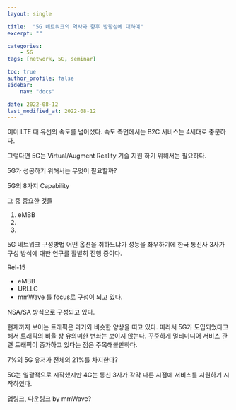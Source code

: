 ```yaml
---
layout: single

title:  "5G 네트워크의 역사와 향후 방향성에 대하여"
excerpt: ""

categories:
    - 5G
tags: [network, 5G, seminar]

toc: true
author_profile: false
sidebar:
    nav: "docs"

date: 2022-08-12
last_modified_at: 2022-08-12
---
```


이미 LTE 때 유선의 속도를 넘어섰다.
속도 측면에서는 B2C 서비스는 4세대로 충분하다.

그렇다면 5G는 
Virtual/Augment Reality 기술 지원 하기 위해서는 필요하다.

5G가 성공하기 위해서는 무엇이 필요할까?


5G의 8가지 Capability

그 중 중요한 것들
1. eMBB
2. 
3.


5G 네트워크 구성방법
어떤 옵션을 취하느냐가 성능을 좌우하기에 한국 통신사 3사가 구성 방식에 대한 연구를 활발히 진행 중이다.


Rel-15
- eMBB
- URLLC
- mmWave
를 focus로 구성이 되고 있다.

NSA/SA 방식으로 구성되고 있다.



현재까지 보이는 트래픽은 과거와 비슷한 양상을 띠고 있다.
따라서 5G가 도입되었다고 해서 트래픽의 비율 상 유의미한 변화는 보이지 않는다.
꾸준하게 멀티미디어 서비스 관련 트래픽이 증가하고 있다는 점은 주목해볼만하다.


7%의 5G 유저가 전체의 21%를 차지한다?

5G는 일괄적으로 시작했지만 4G는 통신 3사가 각각 다른 시점에 서비스를 지원하기 시작하였다.


업링크, 다운링크 by mmWave?

